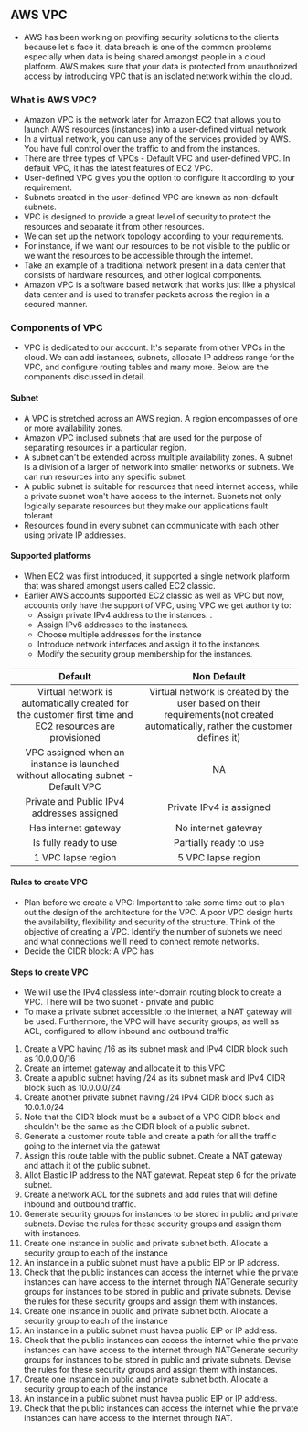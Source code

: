 ## AWS VPC
- AWS has been working on provifing security solutions to the clients because let's face it, data breach is one of the common problems especially when data is being shared amongst people in a cloud platform. AWS makes sure that your data is protected from unauthorized access by introducing VPC that is an isolated network within the cloud.

### What is AWS VPC?
- Amazon VPC is the network later for Amazon EC2 that allows you to launch AWS resources (instances) into a user-defined virtual network
- In a virtual network, you can use any of the services provided by AWS. You have full control over the traffic to and from the instances.
- There are three types of VPCs - Default VPC and user-defined VPC. In default VPC, it has the latest features of EC2 VPC.
- User-defined VPC gives you the option to configure it according to your requirement.
- Subnets created in the user-defined VPC are known as non-default subnets.
- VPC is designed to provide a great level of security to protect the resources and separate it from other resources.
- We can set up the network topology according to your requirements.
- For instance, if we want our resources to be not visible to the public or we want the resources to be accessible through the internet.
- Take an example of a traditional network present in a data center that consists of hardware resources, and other logical components.
- Amazon VPC is a software based network that works just like a physical data center and is used to transfer packets across the region in a secured manner.

### Components of VPC
- VPC is dedicated to our account. It's separate from other VPCs in the cloud. We can add instances, subnets, allocate IP address range for the VPC, and configure routing tables and many more. Below are the components discussed in detail.
#### Subnet
- A VPC is stretched across an AWS region. A region encompasses of one or more availability zones.
- Amazon VPC inclused subnets that are used for the purpose of separating resources in a particular region.
- A subnet can't be extended across multiple availability zones. A subnet is a division of a larger of network into smaller networks or subnets. We can run resources into any specific subnet.
- A public subnet is suitable for resources that need internet access, while a private subnet won't have access to the internet. Subnets not only logically separate resources but they make our applications fault tolerant
- Resources found in every subnet can communicate with each other using private IP addresses.

#### Supported platforms
- When EC2 was first introduced, it supported a single network platform that was shared amongst users called EC2 classic.
- Earlier AWS accounts supported EC2 classic as well as VPC but now, accounts only have the support of VPC, using VPC we get authority to:
    - Assign private IPv4 address to the instances. .
    - Assign IPv6 addresses to the instances.
    - Choose multiple addresses for the instance
    - Introduce network interfaces and assign it to the instances.
    - Modify the security group membership for the instances.

|Default|Non Default|
|:-----:|:---------:|
|Virtual network is automatically created for the customer first time and EC2 resources are provisioned|Virtual network is created by the user based on their requirements(not created automatically, rather the customer defines it)|
|VPC assigned when an instance is launched without allocating subnet - Default VPC|NA|
|Private and Public IPv4 addresses assigned|Private IPv4 is assigned|
|Has internet gateway|No internet gateway|
|Is fully ready to use|Partially ready to use|
|1 VPC lapse region|5 VPC lapse region|

#### Rules to create VPC
- Plan before we create a VPC: Important to take some time out to plan out the design of the architecture for the VPC. A poor VPC design hurts the availability, flexibility and security of the structure. Think of the objective of creating a VPC. Identify the number of subnets we need and what connections we'll need to connect remote networks.
- Decide the CIDR block: A VPC has 

#### Steps to create VPC
- We will use the IPv4 classless inter-domain routing block to create a VPC. There will be two subnet - private and public
- To make a private subnet accessible to the internet, a NAT gateway will be used. Furthermore, the VPC will have security groups, as well as ACL, configured to allow inbound and outbound traffic
1. Create a VPC having /16 as its subnet mask and IPv4 CIDR block such as 10.0.0.0/16
2. Create an internet gateway and allocate it to this VPC
3. Create a apublic subnet having /24 as its subnet mask and IPv4 CIDR block such as 10.0.0.0/24
4. Create another private subnet having /24 IPv4 CIDR block such as 10.0.1.0/24
5. Note that the CIDR block must be a subset of a VPC CIDR block and shouldn't be the same as the CIDR block of a public subnet.
6. Generate a customer route table and create a path for all the traffic going to the internet via the gatewat
7. Assign this route table with the public subnet. Create a NAT gateway and attach it ot the public subnet.
8. Allot Elastic IP address to the NAT gatewat. Repeat step 6 for the private subnet.
9. Create a network ACL for the subnets and add rules that will define inbound and outbound traffic.
10. Generate security groups for instances to be stored in public and private subnets. Devise the rules for these security groups and assign them with instances.
11. Create one instance in public and private subnet both. Allocate a security group to each of the instance
12. An instance in a public subnet must have a public EIP or IP address.
13. Check that the public instances can access the internet while the private instances can have access to the internet through NATGenerate security groups for instances to be stored in public and private subnets. Devise the rules for these security groups and assign them with instances.
11. Create one instance in public and private subnet both. Allocate a security group to each of the instance
12. An instance in a public subnet must havea public EIP or IP address.
13. Check that the public instances can access the internet while the private instances can have access to the internet through NATGenerate security groups for instances to be stored in public and private subnets. Devise the rules for these security groups and assign them with instances.
11. Create one instance in public and private subnet both. Allocate a security group to each of the instance
12. An instance in a public subnet must havea public EIP or IP address.
13. Check that the public instances can access the internet while the private instances can have access to the internet through NAT.

